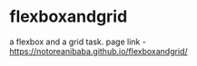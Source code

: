 # flexboxandgrid
a flexbox and a grid task.
page link -  https://notoreanibaba.github.io/flexboxandgrid/
